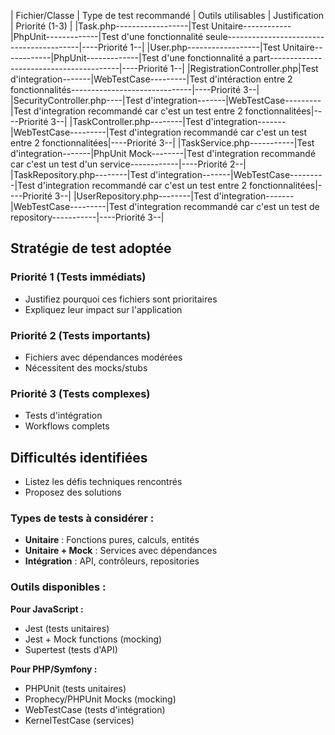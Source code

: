 |       Fichier/Classe     | Type de test recommandé | Outils utilisables |                                     Justification                      | Priorité (1-3) |
|Task.php------------------|Test Unitaire------------|PhpUnit-------------|Test d'une fonctionnalité seule-----------------------------------------|----Priorité 1--|
|User.php------------------|Test Unitaire------------|PhpUnit-------------|Test d'une fonctionnalité a part----------------------------------------|----Priorité 1--|
|RegistrationController.php|Test d'integration-------|WebTestCase---------|Test d'intéraction entre 2 fonctionnalités------------------------------|----Priorité 3--|
|SecurityController.php----|Test d'integration-------|WebTestCase---------|Test d'integration recommandé car c'est un test entre 2 fonctionnalitées|----Priorité 3--|
|TaskController.php--------|Test d'integration-------|WebTestCase---------|Test d'integration recommandé car c'est un test entre 2 fonctionnalitées|----Priorité 3--|
|TaskService.php-----------|Test d'integration-------|PhpUnit Mock--------|Test d'integration recommandé car c'est un test d'un service------------|----Priorité 2--|
|TaskRepository.php--------|Test d'integration-------|WebTestCase---------|Test d'integration recommandé car c'est un test entre 2 fonctionnalitées|----Priorité 3--|
|UserRepository.php--------|Test d'integration-------|WebTestCase---------|Test d'integration recommandé car c'est un test de repository-----------|----Priorité 3--|



## Stratégie de test adoptée

### Priorité 1 (Tests immédiats)
- Justifiez pourquoi ces fichiers sont prioritaires
- Expliquez leur impact sur l'application

### Priorité 2 (Tests importants)
- Fichiers avec dépendances modérées
- Nécessitent des mocks/stubs

### Priorité 3 (Tests complexes)
- Tests d'intégration
- Workflows complets

## Difficultés identifiées
- Listez les défis techniques rencontrés
- Proposez des solutions

### **Types de tests à considérer :**

- **Unitaire** : Fonctions pures, calculs, entités
- **Unitaire + Mock** : Services avec dépendances
- **Intégration** : API, contrôleurs, repositories

### **Outils disponibles :**

**Pour JavaScript :**

- Jest (tests unitaires)
- Jest + Mock functions (mocking)
- Supertest (tests d'API)

**Pour PHP/Symfony :**

- PHPUnit (tests unitaires)
- Prophecy/PHPUnit Mocks (mocking)
- WebTestCase (tests d'intégration)
- KernelTestCase (services)